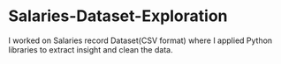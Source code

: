 # Salaries-Dataset-Exploration
I worked on Salaries record Dataset(CSV format) where I applied Python libraries to extract insight and clean the data.
